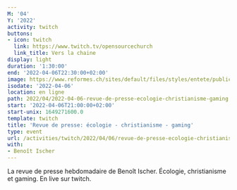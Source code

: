 ```yaml
---
M: '04'
Y: '2022'
activity: twitch
buttons:
- icon: twitch
  link: https://www.twitch.tv/opensourcechurch
  link_title: Vers la chaine
display: light
duration: '1:30:00'
end: '2022-04-06T22:30:00+02:00'
image: https://www.reformes.ch/sites/default/files/styles/entete/public/data/images/comm/257/Beno%C3%AEt%20Ischer.jpg
isodate: '2022-04-06'
location: en ligne
path: 2022/04/2022-04-06-revue-de-presse-ecologie-christianisme-gaming.md
start: '2022-04-06T21:00:00+02:00'
start-unix: 1649271600.0
template: twitch
title: 'Revue de presse: écologie - christianisme - gaming'
type: event
url: /activities/twitch/2022/04/06/revue-de-presse-ecologie-christianisme-gaming
with:
- Benoît Ischer
---
```

La revue de presse hebdomadaire de Benoît Ischer. Écologie, christianisme et gaming. En live sur twitch.